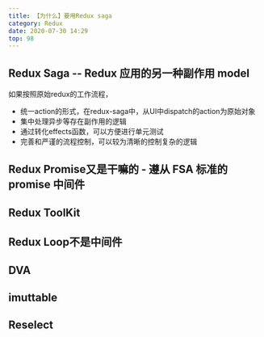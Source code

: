 ```yaml
---
title: 【为什么】要用Redux saga
category: Redux
date: 2020-07-30 14:29
top: 98
---
```



## Redux Saga -- Redux 应用的另一种副作用 model

如果按照原始redux的工作流程，

- 统一action的形式，在redux-saga中，从UI中dispatch的action为原始对象
- 集中处理异步等存在副作用的逻辑	
- 通过转化effects函数，可以方便进行单元测试
- 完善和严谨的流程控制，可以较为清晰的控制复杂的逻辑












## Redux Promise又是干嘛的 - 遵从 FSA 标准的 promise 中间件

## Redux ToolKit

## Redux Loop不是中间件





## DVA



## imuttable


## Reselect



